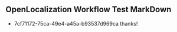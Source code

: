 ## OpenLocalization Workflow Test MarkDown
* 7cf71172-75ca-49e4-a45a-b93537d969ca thanks!

<!--HONumber=Jul16_HO5-->


